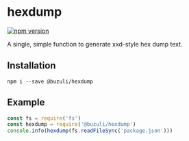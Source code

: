 # hexdump

[![npm version][npm-image]][npm-url]

A single, simple function to generate xxd-style hex dump text.

## Installation

```shell
npm i --save @buzuli/hexdump
```

## Example

```javascript
const fs = require('fs')
const hexdump = require('@buzuli/hexdump')
console.info(hexdump(fs.readFileSync('package.json')))
```

[npm-url]: http://www.npmjs.com/package/@buzuli/hexdump
[npm-image]: http://img.shields.io/npm/v/@buzuli/hexdump.svg
